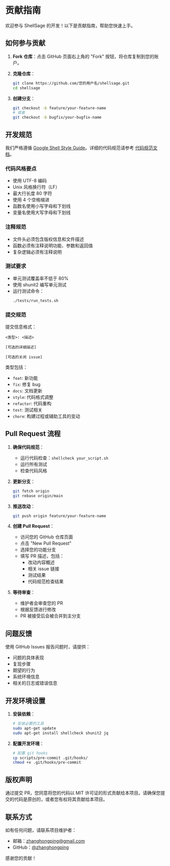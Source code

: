 # 贡献指南

欢迎参与 ShellSage 的开发！以下是贡献指南，帮助您快速上手。

## 如何参与贡献

1. **Fork 仓库**：点击 GitHub 页面右上角的 "Fork" 按钮，将仓库复制到您的账户。

2. **克隆仓库**：
   ```bash
   git clone https://github.com/您的用户名/shellsage.git
   cd shellsage
   ```

3. **创建分支**：
   ```bash
   git checkout -b feature/your-feature-name
   # 或者
   git checkout -b bugfix/your-bugfix-name
   ```

## 开发规范

我们严格遵循 [Google Shell Style Guide](https://google.github.io/styleguide/shellguide.html)。详细的代码规范请参考 [代码规范文档](docs/code_standards.md)。

### 代码风格要点
- 使用 UTF-8 编码
- Unix 风格换行符（LF）
- 最大行长度 80 字符
- 使用 4 个空格缩进
- 函数名使用小写字母和下划线
- 变量名使用大写字母和下划线

### 注释规范
- 文件头必须包含版权信息和文件描述
- 函数必须有注释说明功能、参数和返回值
- 复杂逻辑必须有注释说明

### 测试要求
- 单元测试覆盖率不低于 80%
- 使用 shunit2 编写单元测试
- 运行测试命令：
  ```bash
  ./tests/run_tests.sh
  ```

### 提交规范
提交信息格式：
```
<类型>: <描述>

[可选的详细描述]

[可选的关闭 issue]
```

类型包括：
- `feat`: 新功能
- `fix`: 修复 bug
- `docs`: 文档更新
- `style`: 代码格式调整
- `refactor`: 代码重构
- `test`: 测试相关
- `chore`: 构建过程或辅助工具的变动

## Pull Request 流程

1. **确保代码规范**：
   - 运行代码检查：`shellcheck your_script.sh`
   - 运行所有测试
   - 检查代码风格

2. **更新分支**：
   ```bash
   git fetch origin
   git rebase origin/main
   ```

3. **推送改动**：
   ```bash
   git push origin feature/your-feature-name
   ```

4. **创建 Pull Request**：
   - 访问您的 GitHub 仓库页面
   - 点击 "New Pull Request"
   - 选择您的功能分支
   - 填写 PR 描述，包括：
     - 改动内容概述
     - 相关 issue 链接
     - 测试结果
     - 代码规范检查结果

5. **等待审查**：
   - 维护者会审查您的 PR
   - 根据反馈进行修改
   - PR 被接受后会被合并到主分支

## 问题反馈

使用 GitHub Issues 报告问题时，请提供：
- 问题的具体表现
- 复现步骤
- 期望的行为
- 系统环境信息
- 相关的日志或错误信息

## 开发环境设置

1. **安装依赖**：
   ```bash
   # 安装必要的工具
   sudo apt-get update
   sudo apt-get install shellcheck shunit2 jq
   ```

2. **配置开发环境**：
   ```bash
   # 配置 git hooks
   cp scripts/pre-commit .git/hooks/
   chmod +x .git/hooks/pre-commit
   ```

## 版权声明

通过提交 PR，您同意将您的代码以 MIT 许可证的形式贡献给本项目。请确保您提交的代码是原创的，或者您有权将其贡献给本项目。

## 联系方式

如有任何问题，请联系项目维护者：
- 邮箱：zhanghongping@gmail.com
- GitHub：[@zhanghongping](https://github.com/hongping1963-source)

感谢您的贡献！
